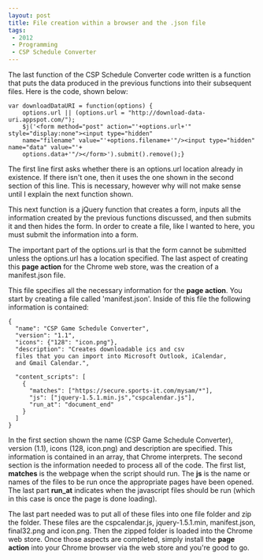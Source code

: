 ```yaml
---
layout: post
title: File creation within a browser and the .json file
tags: 
 - 2012
 - Programming
 - CSP Schedule Converter
---
```


The last function of the CSP Schedule Converter code written is a function that puts the data produced in the previous functions into their subsequent files.  Here is the code, shown below:

    var downloadDataURI = function(options) {
        options.url || (options.url = "http://download-data-uri.appspot.com/");
        $j('<form method="post" action="'+options.url+'" style="display:none"><input type="hidden" 
        name="filename" value="'+options.filename+'"/><input type="hidden" name="data" value="'+
        options.data+'"/></form>').submit().remove();}

The first line first asks whether there is an options.url location already in existence.  If there isn't one, then it uses the one shown in the second section of this line.  This is necessary, however why will not make sense until I explain the next function shown.  

This next function is a jQuery function that creates a form, inputs all the information created by the previous functions discussed, and then submits it and then hides the form.  In order to create a file, like I wanted to here, you must submit the information into a form.  

The important part of the options.url is that the form cannot be submitted unless the options.url has a location specified.  The last aspect of creating this **page action** for the Chrome web store, was the creation of a manifest.json file.  

This file specifies all the necessary information for the **page action**.  You start by creating a file called 'manifest.json'.  Inside of this file the following information is contained:

    {
      "name": "CSP Game Schedule Converter",
      "version": "1.1",
      "icons": {"128": "icon.png"},
      "description": "Creates downloadable ics and csv 
      files that you can import into Microsoft Outlook, iCalendar, 
      and Gmail Calendar.",
  
      "content_scripts": [
        {
          "matches": ["https://secure.sports-it.com/mysam/*"],
          "js": ["jquery-1.5.1.min.js","cspcalendar.js"],
          "run_at": "document_end"  
        }  
      ]
    }    

In the first section shown the name (CSP Game Schedule Converter), version (1.1), icons (128, icon.png) and description are specified.  This information is contained in an array, that Chrome interprets.  The second section is the information needed to process all of the code.  The first list, **matches** is the webpage when the script should run.  The **js** is the name or names of the files to be run once the appropriate pages have been opened.  The last part **run_at** indicates when the javascript files should be run (which in this case is once the page is done loading).

The last part needed was to put all of these files into one file folder and zip the folder.  These files are the cspcalendar.js, jquery-1.5.1.min, manifest.json, final32.png and icon.png.  Then the zipped folder is loaded into the Chrome web store.  Once those aspects are completed, simply install the **page action** into your Chrome browser via the web store and you're good to go.